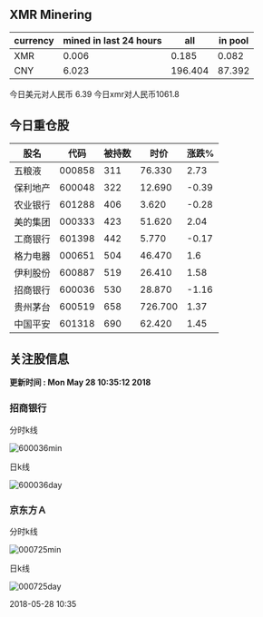 ## XMR Minering

|currency|mined in last 24 hours|all|in pool|
|---|---|---|---|
|XMR|0.006|0.185|0.082|
|CNY|6.023|196.404|87.392|

今日美元对人民币 6.39	今日xmr对人民币1061.8


## 今日重仓股 

|股名|代码|被持数|时价|涨跌%|
|---|---|---|---|---|
|五粮液|000858|311|76.330|2.73|
|保利地产|600048|322|12.690|-0.39|
|农业银行|601288|406|3.620|-0.28|
|美的集团|000333|423|51.620|2.04|
|工商银行|601398|442|5.770|-0.17|
|格力电器|000651|504|46.470|1.6|
|伊利股份|600887|519|26.410|1.58|
|招商银行|600036|530|28.870|-1.16|
|贵州茅台|600519|658|726.700|1.37|
|中国平安|601318|690|62.420|1.45|

## 关注股信息
**更新时间 : Mon May 28 10:35:12 2018**
### 招商银行 
分时k线

![600036min](http://image.sinajs.cn/newchart/min/n/sh600036.gif)

日k线

![600036day](http://image.sinajs.cn/newchart/daily/n/sh600036.gif)

### 京东方Ａ 
分时k线

![000725min](http://image.sinajs.cn/newchart/min/n/sz000725.gif)

日k线

![000725day](http://image.sinajs.cn/newchart/daily/n/sz000725.gif)

2018-05-28 10:35